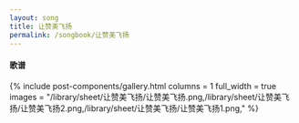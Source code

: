 ```yaml
---
layout: song
title: 让赞美飞扬
permalink: /songbook/让赞美飞扬
---
```


#### 歌谱

{% include post-components/gallery.html
    columns = 1
    full_width = true
    images = "/library/sheet/让赞美飞扬/让赞美飞扬.png,/library/sheet/让赞美飞扬/让赞美飞扬2.png,/library/sheet/让赞美飞扬/让赞美飞扬1.png,"
%}
